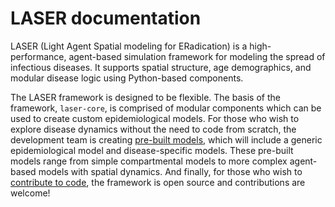 # LASER documentation

LASER (Light Agent Spatial modeling for ERadication) is a high-performance, agent-based simulation framework for modeling the spread of infectious diseases. It supports spatial structure, age demographics, and modular disease logic using Python-based components.

The LASER framework is designed to be flexible. The basis of the framework, `laser-core`, is comprised of modular components which can be used to create custom epidemiological models. For those who wish to explore disease dynamics without the need to code from scratch, the development team is creating [pre-built models](get-started/prebuilt.md), which will include a generic epidemiological model and disease-specific models. These pre-built models range from simple compartmental models to more complex agent-based models with spatial dynamics. And finally, for those who wish to [contribute to code](development/index.md), the framework is open source and contributions are welcome!




<!-- [Don't write out personas or split tasks into persona groups; the docs should be task-oriented, so users can determine what they need by what tasks they're trying to accomplish. Understanding personas is an internal tool so we can appropriately identify tasks & necessary info]


As a reminder, the following tasks were listed in the original intro:

- Run powerful simulations of disease dynamics without building models from scratch. [Running sims]
- Leverage built-in examples for SIR, vital dynamics, spatial modeling, and calibration. [Code snippets in demographics, calibration; how-to in running sims, adding spatial dynamics, and tutorials]
- Gain insights into how spatial spread, birth/death, or vaccination influence transmission. [Tutorials]
- Run calibrations against real-world data to optimize model parameters. [Calibration]
- Compose custom models by integrating or modifying modular components, such as transmission, immunity, and migration. [getting started/running sims/custom models]
- Add epidemiologically relevant features like contact tracing or waning immunity. [Running sims]
- Run calibrations against real-world data to optimize model parameters. [calibration]
- Extend the LASER framework with new core functionality: algorithms, optimization backends, spatial logic. [development]
- Contribute performance-critical modules using Numba, OpenMP, or C. [development]

SO: the docs are going to need to have instructions and help on how to do all of these. I've added notes on where the info should go. As mentioned, don't split these up into persona buckets, just make sure the tasks are explained in order of start - finish (building up complexity). -->